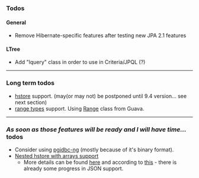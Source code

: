 ### Todos

#### General

- Remove Hibernate-specific features after testing new JPA 2.1 features

#### LTree

- Add "lquery" class in order to use in Criteria/JPQL (?)

----------
### Long term todos

- [hstore](http://www.postgresql.org/docs/9.3/static/hstore.html) support. (may(or may not) be postponed until 9.4 version... see next section)
- [range types](http://www.postgresql.org/docs/9.3/static/rangetypes.html) support. Using [Range](http://docs.guava-libraries.googlecode.com/git/javadoc/com/google/common/collect/Range.html) class from Guava.

----------
### *As soon as those features will be ready and I will have time...* todos

- Consider using [pgjdbc-ng](https://github.com/impossibl/pgjdbc-ng) (mostly because of it's binary format).
- [Nested hstore with arrays support](http://www.pgcon.org/2013/schedule/events/518.en.html)
  - More details can be found [here](http://obartunov.livejournal.com/172503.html) and according to [this](http://obartunov.livejournal.com/174887.html) - there is already some progress in JSON support.
